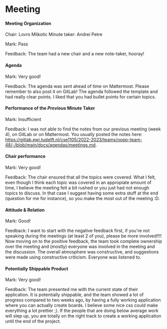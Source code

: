 # Meeting

#### Meeting Organization

Chair: Lovro Mlikotic
Minute taker: Andrei Petre

Mark: Pass

Feedback: The team had a new chair and a new note-taker, hooray!


#### Agenda 

Mark: Very good!

Feedback: The agenda was sent ahead of time on Mattermost. Please remember to also post it on GitLab! The agenda followed the template and had really clear points. I liked that you had bullet points for certain topics. 


#### Performance of the *Previous* Minute Taker

Mark: Insufficient

Feedback: I was not able to find the notes from our previous meeting (week 4), on GitLab or on Mattermost. You usually posted the notes here: https://gitlab.ewi.tudelft.nl/cse1105/2022-2023/teams/oopp-team-48/-/blob/main/docs/agendas/meetings.md. 


#### Chair performance

Mark: Very good!

Feedback: The chair ensured that all the topics were covered. What I felt, even though I think each topic was covered in an appropiate amount of time, I believe the meeting felt a bit rushed or you just had not enough topics to discuss. In that case I suggest having some extra stuff at the end (question for me for instance), so you make the most out of the meeting :D.


#### Attitude & Relation

Mark: Good!

Feedback: I want to start with the negative feedback first, if you're not speaking during the meetings (at least 2 of you), please be more involved!!!! Now moving on to the positive feedback, the team took complete ownership over the meeting and (mostly) everyone was involved in the meeting and the discussion. The overall atmosphere was constructive, and suggestions were made using constructive criticism. Everyone was listened to.


#### Potentially Shippable Product

Mark: Very good!

Feedback: The team presented me with the current state of their application. It is potentially shippable, and the team showed a lot of progress compared to two weeks ago, by having a fully working application where you can actually create boards. I believe some nice css could make everything a lot prettier ;). If the people that are doing below average work will step up, you are totally on the right track to create a working application until the end of the project.